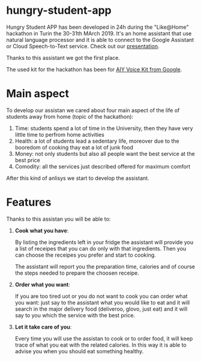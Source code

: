 # hungry-student-app

Hungry Student APP has been developed in 24h during the "Like@Home" hackathon in Turin the 30-31th MArch 2019. It's an home assistant that use natural language processor and it is able to connect to the Google Assistant or Cloud Speech-to-Text service. Check out our [presentation](https://prezi.com/gcdsh_eg6-uu/aiy/?utm_campaign=share&utm_medium=copy).

Thanks to this assistant we got the first place.

The used kit for the hackathon has been for [AIY Voice Kit from Google](https://aiyprojects.withgoogle.com/voice/).

# Main aspect

To develop our assistan we cared about four main aspect of the life of students away from home (topic of the hackathon):
  1. Time: students spend a lot of time in the University, then they have very little time to perfrom home activities
  2. Health: a lot of students lead a sedentary life, moreover due to the booredom of cooking thay eat a lot of junk food
  3. Money: not only students but also all people want the best service at the best price
  4. Comodity: all the services just described offered for maximum comfort
  
After this kind of anlisys we start to develop the assistant.

# Features

Thanks to this assistan you will be able to:
  1. **Cook what you have**:
  
      By listing the ingredients left in your fridge the assistant will provide you a list of receipes that you can do only with that ingredients. Then you can choose the receipes you prefer and start to cooking.
      
      The assistant will report you the preparation time, calories and of course the steps needed to prepare the choosen receipe.
      
  2. **Order what you want**:
  
      If you are too tired uot or you do not want to cook you can order what you want: just say to the assistant what you would like to eat and it will search in the major delivery food (deliveroo, glovo, just eat) and it will say to you which the service with the best price.
      
  3. **Let it take care of you**:
  
      Every time you will use the assistan to cook or to order food, it will keep trace of what you eat with the related calories. In this way it is able to advise you when you should eat something healthy.
      
